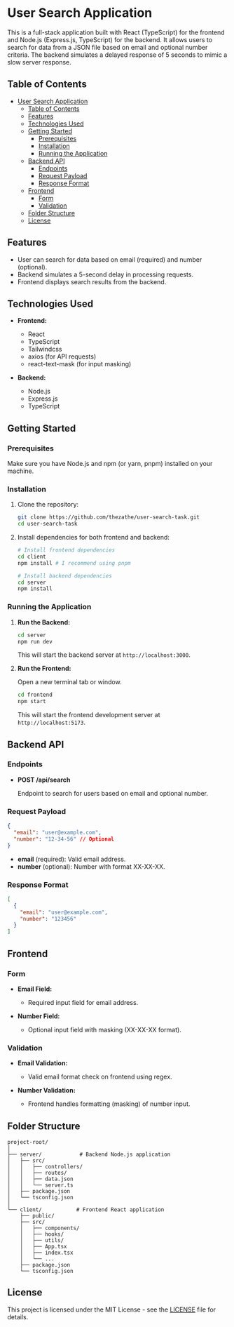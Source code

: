# User Search Application

This is a full-stack application built with React (TypeScript) for the frontend and Node.js (Express.js, TypeScript) for the backend. It allows users to search for data from a JSON file based on email and optional number criteria. The backend simulates a delayed response of 5 seconds to mimic a slow server response.

## Table of Contents

- [User Search Application](#user-search-application)
  - [Table of Contents](#table-of-contents)
  - [Features](#features)
  - [Technologies Used](#technologies-used)
  - [Getting Started](#getting-started)
    - [Prerequisites](#prerequisites)
    - [Installation](#installation)
    - [Running the Application](#running-the-application)
  - [Backend API](#backend-api)
    - [Endpoints](#endpoints)
    - [Request Payload](#request-payload)
    - [Response Format](#response-format)
  - [Frontend](#frontend)
    - [Form](#form)
    - [Validation](#validation)
  - [Folder Structure](#folder-structure)
  - [License](#license)

## Features

- User can search for data based on email (required) and number (optional).
- Backend simulates a 5-second delay in processing requests.
- Frontend displays search results from the backend.

## Technologies Used

- **Frontend:**
  - React
  - TypeScript
  - Tailwindcss
  - axios (for API requests)
  - react-text-mask (for input masking)

- **Backend:**
  - Node.js
  - Express.js
  - TypeScript

## Getting Started

### Prerequisites

Make sure you have Node.js and npm (or yarn, pnpm) installed on your machine.

### Installation

1. Clone the repository:

   ```bash
   git clone https://github.com/thezathe/user-search-task.git
   cd user-search-task
   ```

2. Install dependencies for both frontend and backend:

   ```bash
   # Install frontend dependencies
   cd client
   npm install # I recommend using pnpm

   # Install backend dependencies
   cd server
   npm install
   ```

### Running the Application

1. **Run the Backend:**

   ```bash
   cd server
   npm run dev
   ```

   This will start the backend server at `http://localhost:3000`.

2. **Run the Frontend:**

   Open a new terminal tab or window.

   ```bash
   cd frontend
   npm start
   ```

   This will start the frontend development server at `http://localhost:5173`.

## Backend API

### Endpoints

- **POST /api/search**

  Endpoint to search for users based on email and optional number.

### Request Payload

```json
{
  "email": "user@example.com",
  "number": "12-34-56" // Optional
}
```

- **email** (required): Valid email address.
- **number** (optional): Number with format XX-XX-XX.

### Response Format

```json
[
  {
    "email": "user@example.com",
    "number": "123456"
  }
]
```

## Frontend

### Form

- **Email Field:**
  - Required input field for email address.

- **Number Field:**
  - Optional input field with masking (XX-XX-XX format).

### Validation

- **Email Validation:**
  - Valid email format check on frontend using regex.

- **Number Validation:**
  - Frontend handles formatting (masking) of number input.

## Folder Structure

```
project-root/
│
├── server/            # Backend Node.js application
│   ├── src/
│   │   ├── controllers/
│   │   ├── routes/
│   │   ├── data.json
│   │   └── server.ts
│   ├── package.json
│   └── tsconfig.json
│
└── client/           # Frontend React application
    ├── public/
    ├── src/
    │   ├── components/
    │   ├── hooks/
    │   ├── utils/
    │   ├── App.tsx
    │   ├── index.tsx
    │   └── ...
    ├── package.json
    └── tsconfig.json

```

## License

This project is licensed under the MIT License - see the [LICENSE](LICENSE) file for details.